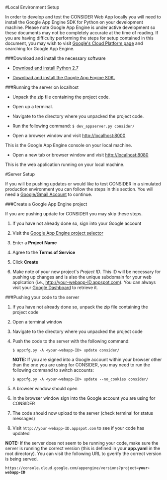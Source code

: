 #Local Environment Setup

In order to develop and test the CONSIDER Web App locally you will need to install the Google App Engine SDK for Python on your development machine. Please note Google App Engine is under active development so these documents may not be completely accurate at the time of reading. If you are having difficulty performing the steps for setup contained in this document, you may wish to visit [Google's Cloud Platform page](http://cloud.google.com) and searching for Google App Engine.

###Download and install the necessary software

* [Download and install Python 2.7](http://www.python.org/download/)

* [Download and install the Google App Engine SDK.](https://developers.google.com/appengine/downloads)

###Running the server on localhost
* Unpack the zip file containing the project code.

* Open up a terminal.

* Navigate to the directory where you unpacked the project code.

* Run the following command: `$ dev_appserver.py consider/`

* Open a browser window and visit [http://localhost:8000](http://localhost:8000)

This is the Google App Engine console on your local machine.

* Open a new tab or browser window and visit [http://localhost:8080](http://localhost:8080)

This is the web application running on your local machine.

#Server Setup

If you will be pushing updates or would like to test CONSIDER in a simulated production environment you can follow the steps in this section.  You will need a [Google/Gmail Account](https://accounts.google.com/signup) to continue.

###Create a Google App Engine project

If you are pushing update for CONSIDER you may skip these steps.

1. If you have not already done so, sign into your Google account

2. Visit the [Google App Engine project selector](https://console.cloud.google.com/projectselector/appengine)

3. Enter a **Project Name**

4. Agree to the **Terms of Service**

5. Click **Create**

6. Make note of your new project's *Project ID*.  This ID will be necessary for pushing up changes and is also the unique subdomain for your web applcation (i.e., http://your-webapp-ID.appspot.com).  You can always visit your [Google Dashboard](https://console.cloud.google.com/home/dashboard) to retrieve it.

###Pushing your code to the server

1. If you have not already done so, unpack the zip file containing the project code

2. Open a terminal window

3. Navigate to the directory where you unpacked the project code

4. Push the code to the server with the following command:

    `$ appcfg.py -A <your-webapp-ID> update consider/`

    **NOTE:** If you are signed into a Google account within your browser other than the one you are using for CONSIDER, you may need to run the following command to switch accounts:

    `$ appcfg.py -A <your-webapp-ID> update --no_cookies consider/`

5. A browser window should open

6. In the browser window sign into the Google account you are using for CONSIDER

7. The code should now upload to the server (check terminal for status messages)

8. Visit `http://your-webapp-ID.appspot.com` to see if your code has updated

**NOTE:** If the server does not seem to be running your code, make sure the server is running the correct version (this is defined in your **app.yaml** in the root directory).  You can visit the following URL to gverify the correct version is being served.

`https://console.cloud.google.com/appengine/versions?project=`**`your-webapp-ID`**

